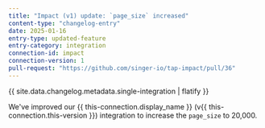 ```yaml
---
title: "Impact (v1) update: `page_size` increased"
content-type: "changelog-entry"
date: 2025-01-16
entry-type: updated-feature
entry-category: integration
connection-id: impact
connection-version: 1
pull-request: "https://github.com/singer-io/tap-impact/pull/36"
---
```

{{ site.data.changelog.metadata.single-integration | flatify }}

We've improved our {{ this-connection.display_name }} (v{{ this-connection.this-version }}) integration to increase the `page_size` to 20,000.